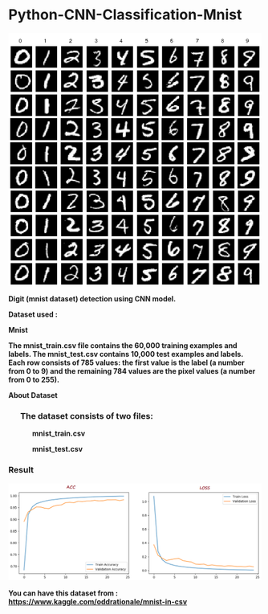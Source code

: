 # Python-CNN-Classification-Mnist

<img src = "img/Example-images-from-the-MNIST-dataset.png" width = 1000 ></img>


<strong> Digit (mnist dataset) detection using CNN model. </strpng>

Dataset used :

Mnist

The mnist_train.csv file contains the 60,000 training examples and labels. The mnist_test.csv contains 10,000 test examples and labels. Each row consists of 785 values: the first value is the label (a number from 0 to 9) and the remaining 784 values are the pixel values (a number from 0 to 255).

About Dataset

<ul>
  <h3> The dataset consists of two files: </h3>

<ol> mnist_train.csv</ol>

<ol> mnist_test.csv</ol>

</ul>

### Result
<img src = "img/result(acc-loss).PNG"></img>

You can have this dataset from : https://www.kaggle.com/oddrationale/mnist-in-csv 
